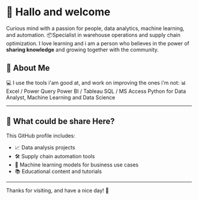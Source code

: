 # 👋 Hallo and welcome 

Curious mind with a passion for people, data analytics, machine learning, and automation. 📦Specialist in warehouse operations and supply chain optimization. I love learning and i am a person who believes in the power of **sharing knowledge** and growing together with the community.

## 🧠 About Me
💻 I use the tools i'am good at, and work on improving the ones i'm not:
📊
Excel / Power Query
Power BI / Tableau
SQL / MS Access
Python for Data Analyst, Machine Learning and Data Science

---

## 📂 What could be share Here?

This GitHub profile includes:
- 📈 Data analysis projects
- 🛠️ Supply chain automation tools
- 🤖 Machine learning models for business use cases
- 📚 Educational content and tutorials

---

Thanks for visiting, and have a nice day! 🌟
